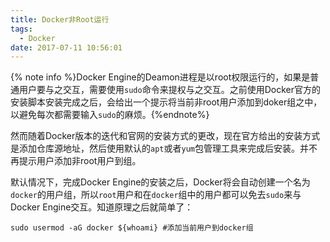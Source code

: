 ```yaml
---
title: Docker非Root运行
tags:
  - Docker
date: 2017-07-11 10:56:01
---
```



{% note info %}Docker Engine的Deamon进程是以root权限运行的，如果是普通用户要与之交互，需要使用`sudo`命令来提权与之交互。之前使用Docker官方的安装脚本安装完成之后，会给出一个提示将当前非root用户添加到doker组之中，以避免每次都需要输入`sudo`的麻烦。{%endnote%}

然而随着Docker版本的迭代和官网的安装方式的更改，现在官方给出的安装方式是添加仓库源地址，然后使用默认的`apt`或者`yum`包管理工具来完成后安装。并不再提示用户添加非root用户到组。


默认情况下，完成Docker Engine的安装之后，Docker将会自动创建一个名为`docker`的用户组，所以`root`用户和在`docker`组中的用户都可以免去`sudo`来与Docker Engine交互。知道原理之后就简单了：

```shell
sudo usermod -aG docker ${whoami} #添加当前用户到docker组
```

